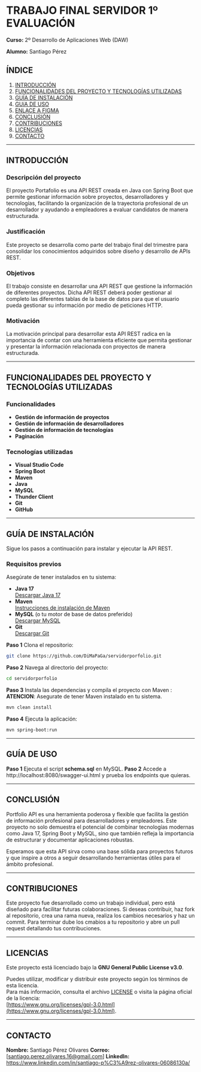 # TRABAJO FINAL SERVIDOR 1º EVALUACIÓN

**Curso:** 2º Desarrollo de Aplicaciones Web (DAW)

**Alumno:** Santiago Pérez


## ÍNDICE

1. [INTRODUCCIÓN](#introducción)
2. [FUNCIONALIDADES DEL PROYECTO Y TECNOLOGÍAS UTILIZADAS](#funcionalidades-del-proyecto-y-tecnologías-utilizadas)
3. [GUÍA DE INSTALACIÓN](#guía-de-instalación)
4. [GUíA DE USO](#guía-de-uso)
5. [ENLACE A FIGMA](#enlace-a-figma)
6. [CONCLUSIÓN](#conclusión)
7. [CONTRIBUCIONES](#contribuciones)
8. [LICENCIAS](#licencias)
9. [CONTACTO](#contacto)

---

## INTRODUCCIÓN


### Descripción del proyecto

El proyecto Portafolio es una API REST creada en Java con Spring Boot que permite gestionar información sobre proyectos, desarrolladores y tecnologías, facilitando la organización de la trayectoria profesional de un desarrollador y ayudando a empleadores a evaluar candidatos de manera estructurada.


### Justificación

Este proyecto se desarrolla como parte del trabajo final del trimestre para consolidar los conocimientos adquiridos sobre diseño y desarrollo de APIs REST. 


### Objetivos

El trabajo consiste en desarrollar una API REST que gestione la información de diferentes proyectos. Dicha API REST deberá poder gestionar al completo las diferentes tablas de la base de datos para que el usuario pueda gestionar su información por medio de peticiones HTTP.


### Motivación

La motivación principal para desarrollar esta API REST radica en la importancia de contar con una herramienta eficiente que permita gestionar y presentar la información relacionada con proyectos de manera estructurada.

---


## FUNCIONALIDADES DEL PROYECTO Y TECNOLOGÍAS UTILIZADAS


### Funcionalidades

- **Gestión de información de proyectos**
- **Gestión de información de desarrolladores**
- **Gestión de información de tecnologías**
- **Paginación**


### Tecnologías utilizadas

- **Visual Studio Code**
- **Spring Boot**
- **Maven**
- **Java**
- **MySQL**
- **Thunder Client**
- **Git**
- **GitHub**

---


## GUÍA DE INSTALACIÓN

Sigue los pasos a continuación para instalar y ejecutar la API REST.

### Requisitos previos

Asegúrate de tener instalados en tu sistema:

- **Java 17**  
  [Descargar Java 17](https://www.oracle.com/java/technologies/javase-jdk17-downloads.html)
- **Maven**  
  [Instrucciones de instalación de Maven](https://maven.apache.org/install.html)
- **MySQL** (o tu motor de base de datos preferido)  
  [Descargar MySQL](https://dev.mysql.com/downloads/)
- **Git**  
  [Descargar Git](https://git-scm.com/)

**Paso 1** Clona el repositorio:

   ```bash
   git clone https://github.com/DiMaPaGa/servidorporfolio.git
   ```

**Paso 2** Navega al directorio del proyecto:

   ```bash
   cd servidorporfolio
   ```

**Paso 3** Instala las dependencias y compila el proyecto con Maven :
 **ATENCION**: Asegurate de tener Maven instalado en tu sistema.
   ```bash
   mvn clean install
   ```
**Paso 4** Ejecuta la aplicación:
   ```bash
   mvn spring-boot:run
   ```

---


## GUÍA DE USO

**Paso 1** Ejecuta el script **schema.sql** en MySQL.
**Paso 2** Accede a http://localhost:8080/swagger-ui.html y prueba los endpoints que quieras.

---


## CONCLUSIÓN

Portfolio API es una herramienta poderosa y flexible que facilita la gestión de información profesional para desarrolladores y empleadores. Este proyecto no solo demuestra el potencial de combinar tecnologías modernas como Java 17, Spring Boot y MySQL, sino que también refleja la importancia de estructurar y documentar aplicaciones robustas.

Esperamos que esta API sirva como una base sólida para proyectos futuros y que inspire a otros a seguir desarrollando herramientas útiles para el ámbito profesional.


---


## CONTRIBUCIONES

Este proyecto fue desarrollado como un trabajo individual, pero está diseñado para facilitar futuras colaboraciones. Si deseas contribuir, haz fork al repositorio, crea una rama nueva, realiza los cambios necesarios y haz un commit. Para terminar dube los cmabios a tu repositorio y abre un pull request detallando tus contribuciones.

---


## LICENCIAS

Este proyecto está licenciado bajo la **GNU General Public License v3.0**.  

Puedes utilizar, modificar y distribuir este proyecto según los términos de esta licencia.  
Para más información, consulta el archivo [LICENSE](./LICENSE) o visita la página oficial de la licencia:  
[https://www.gnu.org/licenses/gpl-3.0.html](https://www.gnu.org/licenses/gpl-3.0.html).

---


## CONTACTO

**Nombre:** Santiago Pérez Olivares
**Correo:** [santiago.perez.olivares.16@gmail.com[](mailto:santiago.perez.olivares.16@gmail.com)]
**LinkedIn:** https://www.linkedin.com/in/santiago-p%C3%A9rez-olivares-06086130a/
